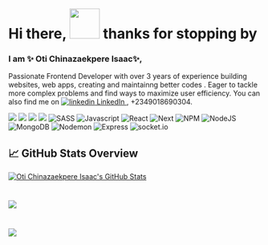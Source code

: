 
# Hi there, <img src="https://raw.githubusercontent.com/MartinHeinz/MartinHeinz/master/wave.gif" width="60px"> thanks for stopping by

### I am ✨ Oti Chinazaekpere Isaac✨,

Passionate Frontend Developer with over 3 years of experience building websites, web apps, creating and maintainng better codes . Eager to tackle more complex problems and find ways to maximize user efficiency. You can also find me on 
<a href="https://www.linkedin.com/in/webby" rel="nofollow noreferrer">
  <img src="https://i.sstatic.net/gVE0j.png" alt="linkedin"> LinkedIn
</a>, +2349018690304.

![](https://img.shields.io/badge/HTML5-%2320232a?style=flat&logo=html5&logoColor=white)
![](https://img.shields.io/badge/CSS3-%2320232a?style=flat&logo=css3&logoColor=white)
![](https://img.shields.io/badge/Bootstrap-%2320232a?style=flat&logo=bootstrap&logoColor=white)
![](https://img.shields.io/badge/Tailwindcss-%2320232a?style=flat&logo=tailwindcss&logoColor=white)
![SASS](https://img.shields.io/badge/SASS/SCSS-%2320232a?style=flat&logo=sass&logoColor=white)
![Javascript](https://img.shields.io/badge/JavaScript-%2320232a?style=flat&logo=javascript&logoColor=white)
![React](https://img.shields.io/badge/React-%2320232a?style=flat&logo=react&logoColor=white)
![Next](https://img.shields.io/badge/NextJs-%2320232a?style=flat&logo=vercel&logoColor=white)
![NPM](https://img.shields.io/badge/NPM-%2320232a?style=flat&logo=npm&logoColor=white)
![NodeJS](https://img.shields.io/badge/NodeJS-%2320232a?style=flat&logo=node.js&logoColor=white)
![MongoDB](https://img.shields.io/badge/MongoDB-%2320232a?style=flat&logo=mongodb&logoColor=white)
![Nodemon](https://img.shields.io/badge/Nodemon-%2320232a?style=flat&logo=nodemon&logoColor=white)
![Express](https://img.shields.io/badge/ExpressJS-%2320232a?style=flat&logo=Express&logoColor=white)
![socket.io](https://img.shields.io/badge/SocketIO-%2320232a?style=flat&logo=socket.io&logoColor=white)

## &#x1f4c8; GitHub Stats Overview
<a href="https://github.com/otiisaac199">
  <img align="center" src="https://github-readme-stats.vercel.app/api?username=otiisaac199&count_private=true&show_icons=true&theme=dracula" alt="Oti Chinazaekpere Isaac's GitHub Stats" />
</a>

#
<a href="https://github.com/otiisaac199">
  <img align="center" src="https://github-readme-stats.vercel.app/api/top-langs/?username=otiisaac199&layout=compact&show_icons=true&theme=tokyonight&langs_count=8" />
</a>


#
<a href="https://github.com/otiisaac199">
  <img align="center" src="http://github-readme-streak-stats.herokuapp.com?user=otiisaac199&theme=radical&date_format=M%20j%5B%2C%20Y%5D" /> 
</a> 


<!-- Resources -->
<!-- Icons: https://simpleicons.org/ -->
<!-- GitHub Stats: https://github.com/anuraghazra/github-readme-stats -->
<!-- Emojis: https://emojipedia.org/emoji/ -->
<!-- HTML Emojis: https://www.fileformat.info/index.htm -->
<!-- Shields: https://shields.io/ -->
